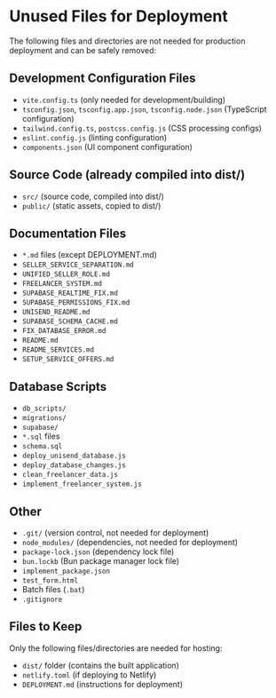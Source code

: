 # Unused Files for Deployment

The following files and directories are not needed for production deployment and can be safely removed:

## Development Configuration Files
- `vite.config.ts` (only needed for development/building)
- `tsconfig.json`, `tsconfig.app.json`, `tsconfig.node.json` (TypeScript configuration)
- `tailwind.config.ts`, `postcss.config.js` (CSS processing configs)
- `eslint.config.js` (linting configuration)
- `components.json` (UI component configuration)

## Source Code (already compiled into dist/)
- `src/` (source code, compiled into dist/)
- `public/` (static assets, copied to dist/)

## Documentation Files
- `*.md` files (except DEPLOYMENT.md)
- `SELLER_SERVICE_SEPARATION.md`
- `UNIFIED_SELLER_ROLE.md`
- `FREELANCER_SYSTEM.md`
- `SUPABASE_REALTIME_FIX.md`
- `SUPABASE_PERMISSIONS_FIX.md`
- `UNISEND_README.md`
- `SUPABASE_SCHEMA_CACHE.md`
- `FIX_DATABASE_ERROR.md`
- `README.md`
- `README_SERVICES.md`
- `SETUP_SERVICE_OFFERS.md`

## Database Scripts
- `db_scripts/`
- `migrations/`
- `supabase/`
- `*.sql` files
- `schema.sql`
- `deploy_unisend_database.js`
- `deploy_database_changes.js`
- `clean_freelancer_data.js`
- `implement_freelancer_system.js`

## Other
- `.git/` (version control, not needed for deployment)
- `node_modules/` (dependencies, not needed for deployment)
- `package-lock.json` (dependency lock file)
- `bun.lockb` (Bun package manager lock file)
- `implement_package.json`
- `test_form.html`
- Batch files (`.bat`)
- `.gitignore`

## Files to Keep
Only the following files/directories are needed for hosting:
- `dist/` folder (contains the built application)
- `netlify.toml` (if deploying to Netlify)
- `DEPLOYMENT.md` (instructions for deployment) 